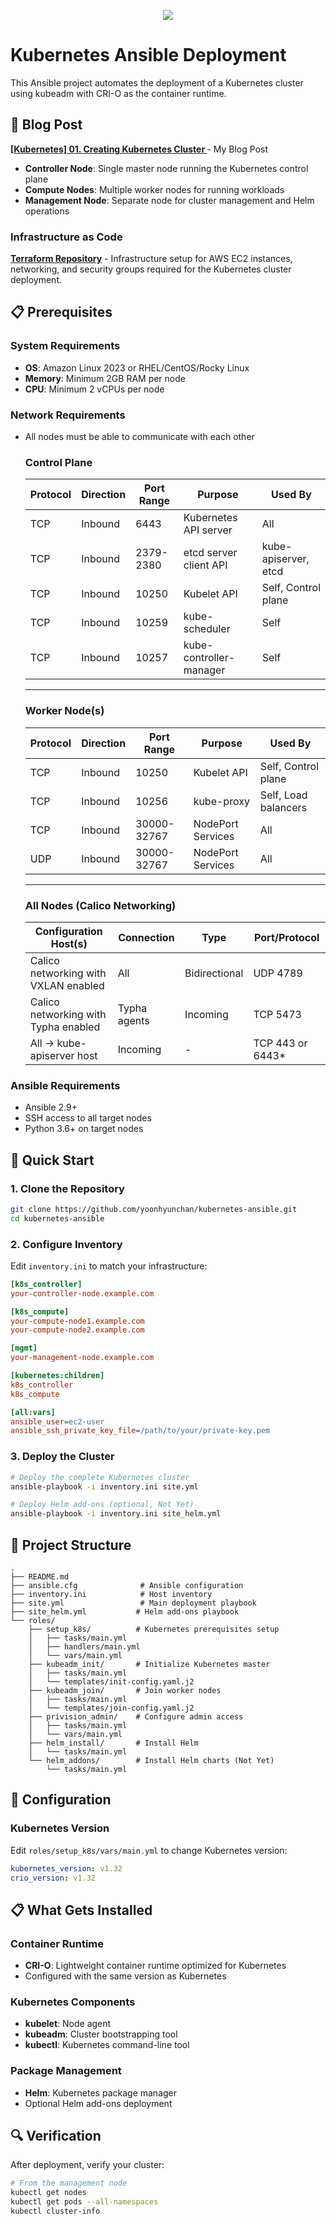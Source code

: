<p align="center">
    <img src="https://skillicons.dev/icons?i=ansible,kubernetes" />
</p>

# Kubernetes Ansible Deployment

This Ansible project automates the deployment of a Kubernetes cluster using kubeadm with CRI-O as the container runtime.

## 📖 Blog Post
**[[Kubernetes] 01. Creating Kubernetes Cluster
](https://mon-roman.tistory.com/entry/Kubernetes-01-Creating-Kubernetes-Cluster)** - My Blog Post



- **Controller Node**: Single master node running the Kubernetes control plane
- **Compute Nodes**: Multiple worker nodes for running workloads
- **Management Node**: Separate node for cluster management and Helm operations

### Infrastructure as Code
**[Terraform Repository](https://github.com/yoonhyunchan/aws-terraform-project)** - Infrastructure setup for AWS EC2 instances, networking, and security groups required for the Kubernetes cluster deployment.

## 📋 Prerequisites

### System Requirements
- **OS**: Amazon Linux 2023 or RHEL/CentOS/Rocky Linux
- **Memory**: Minimum 2GB RAM per node
- **CPU**: Minimum 2 vCPUs per node

### Network Requirements
- All nodes must be able to communicate with each other
   ### Control Plane

   | Protocol | Direction | Port Range | Purpose                 | Used By              |
   | -------- | --------- | ---------- | ----------------------- | -------------------- |
   | TCP      | Inbound   | 6443       | Kubernetes API server   | All                  |
   | TCP      | Inbound   | 2379-2380  | etcd server client API  | kube-apiserver, etcd |
   | TCP      | Inbound   | 10250      | Kubelet API             | Self, Control plane  |
   | TCP      | Inbound   | 10259      | kube-scheduler          | Self                 |
   | TCP      | Inbound   | 10257      | kube-controller-manager | Self                 |

   ---

   ### Worker Node(s)

   | Protocol | Direction | Port Range  | Purpose           | Used By              |
   | -------- | --------- | ----------- | ----------------- | -------------------- |
   | TCP      | Inbound   | 10250       | Kubelet API       | Self, Control plane  |
   | TCP      | Inbound   | 10256       | kube-proxy        | Self, Load balancers |
   | TCP      | Inbound   | 30000-32767 | NodePort Services | All                  |
   | UDP      | Inbound   | 30000-32767 | NodePort Services | All                  |

   ---

   ### All Nodes (Calico Networking)

   | Configuration Host(s)                | Connection   | Type          | Port/Protocol    |
   | ------------------------------------ | ------------ | ------------- | ---------------- |
   | Calico networking with VXLAN enabled | All          | Bidirectional | UDP 4789         |
   | Calico networking with Typha enabled | Typha agents | Incoming      | TCP 5473         |
   | All → kube-apiserver host            | Incoming     | -             | TCP 443 or 6443* |


### Ansible Requirements
- Ansible 2.9+
- SSH access to all target nodes
- Python 3.6+ on target nodes

## 🚀 Quick Start

### 1. Clone the Repository
```bash
git clone https://github.com/yoonhyunchan/kubernetes-ansible.git
cd kubernetes-ansible
```

### 2. Configure Inventory
Edit `inventory.ini` to match your infrastructure:

```ini
[k8s_controller]
your-controller-node.example.com

[k8s_compute]
your-compute-node1.example.com
your-compute-node2.example.com

[mgmt]
your-management-node.example.com

[kubernetes:children]
k8s_controller
k8s_compute

[all:vars]
ansible_user=ec2-user
ansible_ssh_private_key_file=/path/to/your/private-key.pem
```

### 3. Deploy the Cluster
```bash
# Deploy the complete Kubernetes cluster
ansible-playbook -i inventory.ini site.yml

# Deploy Helm add-ons (optional, Not Yet)
ansible-playbook -i inventory.ini site_helm.yml
```

## 📁 Project Structure

```
.
├── README.md                
├── ansible.cfg              # Ansible configuration
├── inventory.ini            # Host inventory
├── site.yml                 # Main deployment playbook
├── site_helm.yml           # Helm add-ons playbook
└── roles/
    ├── setup_k8s/          # Kubernetes prerequisites setup
    │   ├── tasks/main.yml
    │   ├── handlers/main.yml
    │   └── vars/main.yml
    ├── kubeadm_init/       # Initialize Kubernetes master
    │   ├── tasks/main.yml
    │   └── templates/init-config.yaml.j2
    ├── kubeadm_join/       # Join worker nodes
    │   ├── tasks/main.yml
    │   └── templates/join-config.yaml.j2
    ├── privision_admin/    # Configure admin access
    │   ├── tasks/main.yml
    │   └── vars/main.yml
    ├── helm_install/       # Install Helm
    │   └── tasks/main.yml
    └── helm_addons/        # Install Helm charts (Not Yet)
        └── tasks/main.yml
```

## 🔧 Configuration

### Kubernetes Version
Edit `roles/setup_k8s/vars/main.yml` to change Kubernetes version:
```yaml
kubernetes_version: v1.32
crio_version: v1.32
```

## 📋 What Gets Installed

### Container Runtime
- **CRI-O**: Lightweight container runtime optimized for Kubernetes
- Configured with the same version as Kubernetes

### Kubernetes Components
- **kubelet**: Node agent
- **kubeadm**: Cluster bootstrapping tool
- **kubectl**: Kubernetes command-line tool

### Package Management
- **Helm**: Kubernetes package manager
- Optional Helm add-ons deployment

## 🔍 Verification

After deployment, verify your cluster:

```bash
# From the management node
kubectl get nodes
kubectl get pods --all-namespaces
kubectl cluster-info
```
